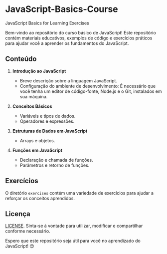 # JavaScript-Basics-Course
JavaScript Basics for Learning Exercises

Bem-vindo ao repositório do curso básico de JavaScript! Este repositório contém materiais educativos, exemplos de código e exercícios práticos para ajudar você a aprender os fundamentos do JavaScript.

## Conteúdo

1. **Introdução ao JavaScript**
   - Breve descrição sobre a linguagem JavaScript.
   - Configuração do ambiente de desenvolvimento: É necessário que você tenha um editor de código-fonte, Node.js e o Git, instalados em sua máquina.

2. **Conceitos Básicos**
   - Variáveis e tipos de dados.
   - Operadores e expressões.

3. **Estruturas de Dados em JavaScript**
   - Arrays e objetos.

4. **Funções em JavaScript**
   - Declaração e chamada de funções.
   - Parâmetros e retorno de funções.

## Exercícios
O diretório `exercises` contém uma variedade de exercícios para ajudar a reforçar os conceitos aprendidos.

## Licença
[LICENSE](LICENSE). Sinta-se à vontade para utilizar, modificar e compartilhar conforme necessário.

Espero que este repositório seja útil para você no aprendizado do JavaScript! 😊
